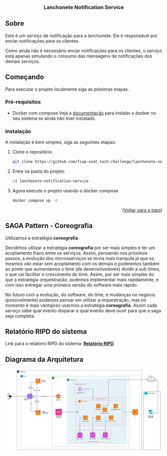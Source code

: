 <br />
<div align="center">
  <h3 align="center">Lanchonete Notification Service</h3>
</div>

## Sobre

Este é um serviço de notificação para a lanchonete. Ele é responsável por enviar notificações para os clientes.

Como ainda não é necessário enviar notificações para os clientes, o serviço está apenas simulando o consumo das 
mensagens de notificações dos demais serviços.

## Começando

Para executar o projeto localmente siga as próximas etapas.

### Pré-requisitos

* Docker com compose
  Veja a [documentação](https://docs.docker.com/engine/install/) para instalar o docker no seu sistema se ainda não tiver instalado.

### Instalação

A instalação é bem simples, siga as seguintes etapas:

1. Clone o repositório
   ```sh
   git clone https://github.com/fiap-soat-tech-challenge/lanchonete-notification-service
   ```
2. Entre na pasta do projeto
   ```sh
   cd lanchonete-notification-service
   ```
3. Agora execute o projeto usando o docker compose
   ```sh
   docker compose up -d
   ```

<p align="right">(<a href="#readme-top">Voltar para o topo</a>)</p>

## SAGA Pattern - Coreografia

Utilizamos a estratégia **coreografia**.

Decidimos utilizar a estratégia **coreografia** por ser mais simples e ter um acoplamento fraco entre os serviços. Assim,
pensando nos próximos passos, a evolução dos microsserviços se torna mais tranquila já que os mesmos vão estar sem
acoplamento com os demais e poderemos também ao ponto que aumentamos o time (de desenvolvedores) dividir a sub times,
o que vai facilitar o crescimento do time. Assim, por ser mais simples do que a estratégia orquestração, podemos
implementar mais rapidamente, e com isso entregar uma primeira versão do software mais rápido.

No futuro com a evolução, do software, do time, e mudanças no negócio (possivelmente) podemos pensar em utilizar a
orquestração, mas no momento é mais vantajoso usarmos a estratégia **coreografia**. Assim cada serviço sabe qual
evento disparar e qual evento deve ouvir para que a saga seja completa.

## Relatório RIPD do sistema

Link para o relatório RIPD do sistema: **[Relatório RIPD](https://docs.google.com/document/d/1hBpNQ4Gs5mKzRf0FAM85vzqWiXM7idFJF5sMvlN9cy0/preview)**.

## Diagrama da Arquitetura

![Diagrama da Arquitetura](https://github.com/fiap-soat-tech-challenge/terraform-lanchonete-app/blob/main/docs/imagens/infra_aws_app.png)